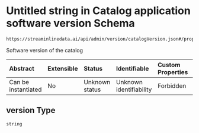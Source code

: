 # Untitled string in Catalog application software version Schema

```txt
https://streaminlinedata.ai/api/admin/version/catalogVersion.json#/properties/version
```

Software version of the catalog

| Abstract            | Extensible | Status         | Identifiable            | Custom Properties | Additional Properties | Access Restrictions | Defined In                                                                           |
| :------------------ | :--------- | :------------- | :---------------------- | :---------------- | :-------------------- | :------------------ | :----------------------------------------------------------------------------------- |
| Can be instantiated | No         | Unknown status | Unknown identifiability | Forbidden         | Allowed               | none                | [catalogVersion.json*](../out/schema/api/catalogVersion.json "open original schema") |

## version Type

`string`
